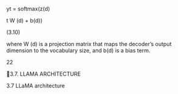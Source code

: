 yt = softmax(z(d)

t W (d) + b(d))

(3.10)

where W (d) is a projection matrix that maps the decoder’s output dimension to the
vocabulary size, and b(d) is a bias term.

22

3.7. LLAMA ARCHITECTURE

3.7 LLaMA architecture